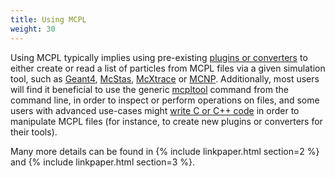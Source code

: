 ```yaml
---
title: Using MCPL
weight: 30
---
```


Using MCPL typically implies using pre-existing [plugins or converters](LOCAL:hooks) to either create or read a list of particles from MCPL files via a given simulation tool, such as [Geant4](LOCAL:hooks_geant4), [McStas](LOCAL:hooks_mcstas), [McXtrace](LOCAL:hooks_mcxtrace) or [MCNP](LOCAL:hooks_mcnp). Additionally, most users will find it beneficial to use the generic [mcpltool](LOCAL:usage_cmdline) command from the command line, in order to inspect or perform operations on files, and some users with advanced use-cases might [write C or C++ code](LOCAL:usage_c) in order to manipulate MCPL files (for instance, to create new plugins or converters for their tools).

Many more details can be found in {% include linkpaper.html section=2 %} and {% include linkpaper.html section=3 %}.
